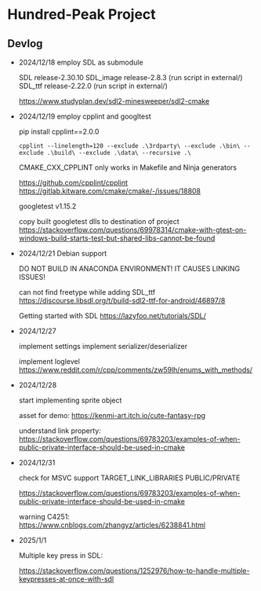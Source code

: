 # Hundred-Peak Project

## Devlog

- 2024/12/18 employ SDL as submodule

    SDL release-2.30.10
    SDL_image release-2.8.3 (run script in external/)
    SDL_ttf release-2.22.0 (run script in external/)

    https://www.studyplan.dev/sdl2-minesweeper/sdl2-cmake

- 2024/12/19 employ cpplint and googltest

    pip install cpplint==2.0.0
    ```
    cpplint --linelength=120 --exclude .\3rdparty\ --exclude .\bin\ --exclude .\build\ --exclude .\data\ --recursive .\
    ```
    CMAKE_CXX_CPPLINT only works in Makefile and Ninja generators

    https://github.com/cpplint/cpplint
    https://gitlab.kitware.com/cmake/cmake/-/issues/18808

    googletest v1.15.2

    copy built googletest dlls to destination of project
    https://stackoverflow.com/questions/69978314/cmake-with-gtest-on-windows-build-starts-test-but-shared-libs-cannot-be-found

- 2024/12/21 Debian support

    DO NOT BUILD IN ANACONDA ENVIRONMENT! IT CAUSES LINKING ISSUES!

    can not find freetype while adding SDL_ttf
    https://discourse.libsdl.org/t/build-sdl2-ttf-for-android/46897/8

    Getting started with SDL
    https://lazyfoo.net/tutorials/SDL/

- 2024/12/27

    implement settings
    implement serializer/deserializer

    implement loglevel
    https://www.reddit.com/r/cpp/comments/zw59lh/enums_with_methods/

- 2024/12/28

    start implementing sprite object

    asset for demo:
    https://kenmi-art.itch.io/cute-fantasy-rpg

    understand link property:
    https://stackoverflow.com/questions/69783203/examples-of-when-public-private-interface-should-be-used-in-cmake
    
- 2024/12/31

    check for MSVC support
    TARGET_LINK_LIBRARIES PUBLIC/PRIVATE

    https://stackoverflow.com/questions/69783203/examples-of-when-public-private-interface-should-be-used-in-cmake

    warning C4251:
    https://www.cnblogs.com/zhangyz/articles/6238841.html

- 2025/1/1

    Multiple key press in SDL:

    https://stackoverflow.com/questions/1252976/how-to-handle-multiple-keypresses-at-once-with-sdl